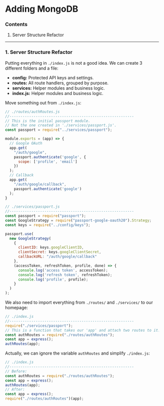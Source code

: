 # Adding MongoDB

### Contents

1. Server Structure Refactor


---

### 1. Server Structure Refactor

Putting everything in `./index.js` is not a good idea. We can create 3 different folders and a file:

* **config:** Protected API keys and settings.
* **routes:** All route handlers, grouped by purpose.
* **services:** Helper modules and business logic.
* **index.js:** Helper modules and business logic.

Move something out from `./index.js`:

```javascript
// ./routes/authRoutes.js
//---------------------------------------------------------
// This is the initial passport module.
// Not the one created in './services/passport.js'.
const passport = require("../services/passport");

module.exports = (app) => {
  // Google OAuth
  app.get(
    "/auth/google",
    passport.authenticate('google', {
      scope: ['profile', 'email']
    })
  );
  // Callback
  app.get(
    "/auth/google/callback",
    passport.authenticate('google')
  );
}

// ./services/passport.js
//---------------------------------------------------------
const passport = require("passport");
const GoogleStrategy = require("passport-google-oauth20").Strategy;
const keys = require("../config/keys");

passport.use(
  new GoogleStrategy(
    {
      clientID: keys.googleClientID,
      clientSecret: keys.googleClientSecret,
      callbackURL: "/auth/google/callback"
    },
    (accessToken, refreshToken, profile, done) => {
      console.log('access token', accessToken);
      console.log('refresh token', refreshToken);
      console.log('profile', profile);
    }
  )
);
```

We also need to import everything from `./routes/` and `./services/` to our homepage:
```javascript
// ./index.js
//---------------------------------------------------------
require("./services/passport");
// This is a function that takes our 'app' and attach two routes to it.
const authRoutes = require("./routes/authRoutes");
const app = express();
authRoutes(app);
```

Actually, we can ignore the variable `authRoutes` and simplify `./index.js`:
```javascript
// ./index.js
//---------------------------------------------------------
// Before:
const authRoutes = require("./routes/authRoutes");
const app = express();
authRoutes(app);
// After:
const app = express();
require("./routes/authRoutes")(app);
```
